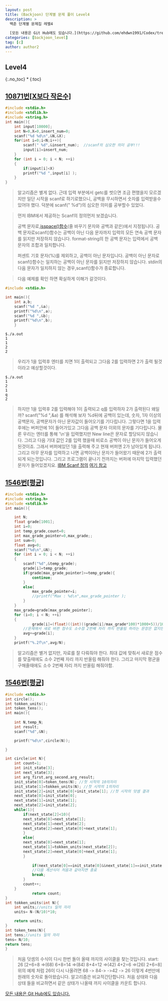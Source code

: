 ```yaml
---
layout: post
title: (Backjoon) 단계별 문제 풀이 Level4
description: >
  백준 단계별 문제집 레벨4
  
  [모든 내용은 Git Hub에도 있습니다.](https://github.com/ehdwn1991/Codex/tree/master/backjoon/Level_4)
categories: [backjoon_level]
tag: [c]
author: author2
---
```

## Level4
{:.no_toc}
* 
{:toc}

## [10871번[X보다 작은수]](https://www.acmicpc.net/problem/10871)
```c
#include <stdio.h>
#include <stdlib.h>
#include <string.h>
int main(){
	int input[10000];
	int N=0,X=0,insert_num=0;
	scanf("%d %d\n",&N,&X);
	for(int i=0;i<N;i++){
		scanf(" %d",&insert_num);  //scanf의 심오한 의미 공부!!!
		input[i]=insert_num;
	}
	for (int i = 0; i < N; ++i)
	{
		if(input[i]<X)
		printf("%d ",input[i] );
	}
}
```
>알고리즘은 별게 없다. 근데 입력 부분에서 getc를 썻으면 조금 편했을지 모르겠지만
>일단 시작을 scanf로 하기로했으니, 공백을 무시하면서 숫자를 입력받을수 있어야 했다.
>덕분에 scanf(" %d")의 심오한 의미를 공부할수 있었다.

>먼저 IBM에서 제공하는 Scanf의 정의먼저 보겠습니다.
>
>공백 문자로,[isspace()함수](https://www.ibm.com/support/knowledgecenter/ko/ssw_ibm_i_73/rtref/isalnum.htm?view=kc#isalnum)(줄 바꾸기 문자와 공백과 같은)에서 지정됩니다.
>공백 문자로scanf()함수는 공백이 아닌 다음 문자까지 입력의 모든 연속 공백 문자를 읽지만 저장하지 않습니다. 
>format-string의 한 공백 문자는 입력에서 공백 문자의 조합과 일치합니다.
>
>퍼센트 기호 문자(%)를 제외하고, 공백이 아닌 문자입니다.
>공백이 아닌 문자로scanf()함수는 일치하는 공백이 아닌 문자를 읽지만 저장하지 않습니다.
>stdin의 다음 문자가 일치하지 않는 경우,scanf()함수가 종료합니다.


>다음 예제를 확인 하면 확실하게 이해가 갈것이다.
```c
#include <stdio.h>

int main(){
	int a,b;
	scanf("%d ",&a);
	printf("%d\n",a);
	scanf("%d ",&b);
	printf("%d\n",b);
	}
```
```shell
$./a.out
1
1
2
2
```
>우리가 1을 입력후 엔터를 치면 1이 출력되고
>그다음 2를 입력하면 2가 출력 될것이라고 예상할것이다.
```shell
$./a.out
1
2
1
q
2
```
>하지만 1을 입력후 2를 입력해야 1이 출력되고 q를 입력하자 2가 출력된다 왜일까?
>scanf("%d ",&a) 를 해석해 보자 %d뒤에 공백이 있는데,
>숫자, 1자 이상의 공백문자, 공백문자가 아닌 문자값이 들어오기를 기다립니다.
>그렇다면 1을 입력후에는 버퍼안에 1이 들어가있고
>그다음 공백 문자 이외의 문자를 기다립니다.
>물론 우리는 엔터를 통해 '\n'을 입력했지만 New line은 문자로 할당되지 않습니다.
>그리고 다음 기대 값인 2를 입력 했을때 비로소 공백이 아닌 문자가 들어오게 된것이죠.
>그래서 버퍼에있던 1을 출력해 주고 현재 버퍼엔 2가 남아있게 됩니다.
>그리고 아무 문자를 입력하고 나면 공백이아닌 문자가 들어왔기 때문에
>2가 출력되게 되는것입니다.
>그리고 프로그램이 끝나기 전까지는 버퍼에 마지막 입력했던 문자가 들어있겠지요.
[IBM Scanf 정의](https://www.ibm.com/support/knowledgecenter/ko/ssw_ibm_i_73/rtref/scanf.htm)
[여기 참고](http://electro-don.tistory.com/entry/scanf-n-%EA%B4%80%EB%A0%A8)

## [1546번[평균]](https://www.acmicpc.net/problem/1546)
```c
#include <stdio.h>
#include <string.h>
#include <stdlib.h>
int main(){

	int N;
	float grade[1001];
	int i=0;
	int temp_grade,count=0;
	int max_grade_pointer=0,max_grade;;
	int sum=0;
	float avg=0;
	scanf("%d\n",&N);
	for (int i = 0; i < N; ++i)
	{
		scanf("%d",&temp_grade);
		grade[i]=temp_grade;
		if(grade[max_grade_pointer]>=temp_grade){
			continue;
		}
		else{
			max_grade_pointer=i;
			//printf("Max : %d\n",max_grade_pointer );
		}
	}
	max_grade=grade[max_grade_pointer];
	for (i=0; i < N; ++i)
	{
			grade[i]=(float)((int)((grade[i]/max_grade*100)*1000+5))/1000;
		//문제에서 새로 바뀐 점수도 소수점 2번째 자리 까지 반올림 하라는 문장은 없지만 그렇게 해줘야댐
		avg+=grade[i];
	}
	printf("%.2f\n",avg/N);
```
>알고리즘은 별거 없지만, 자료를 잘 다뤄줘야 한다. 
>최대 값에 맞춰서 새로운 점수를 맞출때에도 소수 2번째 자리 까지 반올림 해줘야 한다.
>그리고 마지막 평균을 구해줄때에도 소수 2번째 자리 까지 반올림 해줘야함.

## [1546번[평균]](https://www.acmicpc.net/problem/1546)
```c
#include <stdio.h>
int circle();
int tokken_units();
int token_tens();
int main(){
	
	int N,temp_N;
	int result;
	scanf("%d",&N);

	printf("%d\n",circle(N));

}

int circle(int N){
	int count=1;
	int init_state[3];
	int next_state[3];
	int arg_first,arg_second,arg_result;
	init_state[0]=token_tens(N); //첫 시작의 10의자리 
	init_state[1]=tokken_units(N); //첫 시작의 1의자리
	init_state[2]=init_state[0]+init_state[1]; //첫 시작의 덧셈 결과
	next_state[0]=init_state[0];
	next_state[1]=init_state[1];
	next_state[2]=init_state[2];
	while(1){
		if(next_state[2]<10){
		next_state[0]=next_state[1];
		next_state[1]=next_state[2];
		next_state[2]=next_state[0]+next_state[1];
		}
		else{
		next_state[0]=next_state[1];
		next_state[1]=tokken_units(next_state[2]);
		next_state[2]=next_state[0]+next_state[1];
		}
		
			if(next_state[0]==init_state[0]&&next_state[1]==init_state[1]&&next_state[2]==init_state[2]){
			//다음 계산식이 처음과 같아지면 종료
			break;
		}
		count++;
	}
			return count;
}
int tokken_units(int N){
	int units;//units 일의 자리
	units= N-(N/10)*10;

	return units;
}
int token_tens(N){
int tens;//units 일의 자리
tens= N/10;
return tens;
}
```

>처음 덧셈의 수식이 다시 한번 돌아 올때 까지의 사이클을 찾는것입니다.
>start: 26    [2+6=8 =>(68) 6+8=14 =>(84) 8+4=12 =>(42) 4+2=6 =>(26) 2+6=8]
>위의 예제 처럼 26이 다시 나올려면 68 -> 84-> ->42 -> 26 이렇게 4번만에원래의
>숫자로 돌아왔습니다. 알고리즘은 비교적간단합니다.
>처음 상태와 다음 상태 들을 비교하면서 같은 상태가 나올때 까지 사이클을 카운트 합니다.



[모든 내용은 Git Hub에도 있습니다.](https://github.com/ehdwn1991/Codex/tree/master/backjoon/Level_4)
